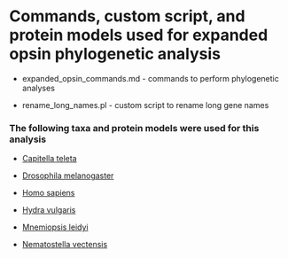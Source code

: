 # Commands, custom script, and protein models used for expanded opsin phylogenetic analysis

* expanded_opsin_commands.md - commands to perform phylogenetic analyses

* rename_long_names.pl - custom script to rename long gene names

### The following taxa and protein models were used for this analysis
* [Capitella teleta](https://metazoa.ensembl.org/Capitella_teleta/Info/Index)

* [Drosophila melanogaster](https://metazoa.ensembl.org/Drosophila_melanogaster/Info/Index)

* [Homo sapiens](https://www.ncbi.nlm.nih.gov/projects/genome/guide/human/index.shtml)

* [Hydra vulgaris](https://research.nhgri.nih.gov/hydra/)

* [Mnemiopsis leidyi](https://research.nhgri.nih.gov/mnemiopsis/)

* [Nematostella vectensis](https://metazoa.ensembl.org/Nematostella_vectensis/Info/Index) 
